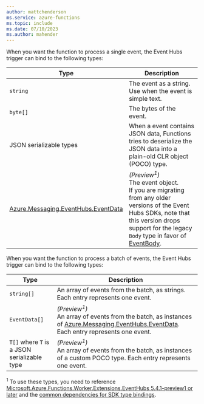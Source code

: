 ```yaml
---
author: mattchenderson
ms.service: azure-functions
ms.topic: include
ms.date: 07/10/2023
ms.author: mahender
---
```


When you want the function to process a single event, the Event Hubs trigger can bind to the following types:

| Type | Description |
| --- | --- |
| `string` | The event as a string. Use when the event is simple text. |
| `byte[]` | The bytes of the event. |
| JSON serializable types | When a event contains JSON data, Functions tries to deserialize the JSON data into a plain-old CLR object (POCO) type. |
| [Azure.Messaging.EventHubs.EventData] | _(Preview<sup>1</sup>)_<br/>The event object.<br/>If you are migrating from any older versions of the Event Hubs SDKs, note that this version drops support for the legacy `Body` type in favor of [EventBody](/dotnet/api/azure.messaging.eventhubs.eventdata.eventbody).|

When you want the function to process a batch of events, the Event Hubs trigger can bind to the following types:

| Type | Description |
| --- | --- |
| `string[]` | An array of events from the batch, as strings. Each entry represents one event. |
| `EventData[]` | _(Preview<sup>1</sup>)_<br/>An array of events from the batch, as instances of [Azure.Messaging.EventHubs.EventData]. Each entry represents one event. | 
| `T[]` where `T` is a JSON serializable type | _(Preview<sup>1</sup>)_<br/>An array of events from the batch, as instances of a custom POCO type. Each entry represents one event. | 

<sup>1</sup> To use these types, you need to reference [Microsoft.Azure.Functions.Worker.Extensions.EventHubs 5.4.1-preview1 or later](https://www.nuget.org/packages/Microsoft.Azure.Functions.Worker.Extensions.EventHubs/5.4.1-preview1) and the [common dependencies for SDK type bindings](../articles/azure-functions/dotnet-isolated-process-guide.md#sdk-types-preview).

[Azure.Messaging.EventHubs.EventData]: /dotnet/api/azure.messaging.eventhubs.eventdata
